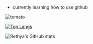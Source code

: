 - currently learning how to use github

![tomato](https://media1.tenor.com/images/f9ae5beeac0997359c6262ae5f2fea46/tenor.gif?itemid=20620411)

[![Top Langs](https://github-readme-stats.vercel.app/api/top-langs/?username=rethya&theme=dracula)](https://github.com/anuraghazra/github-readme-stats)

![Rethya's GitHub stats](https://github-readme-stats.vercel.app/api?username=rethya&show_icons=true&theme=dracula)

<!---
rethya/rethya is a ✨ special ✨ repository because its `README.md` (this file) appears on your GitHub profile.
You can click the Preview link to take a look at your changes.
--->

